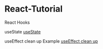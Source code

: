 # React-Tutorial

React Hooks

useState
[ useState ](https://codesandbox.io/s/usestate-example-65znx)

useEffect clean up Example
[useEffect clean up ](https://codesandbox.io/s/useeffect-clean-up-tx629)

